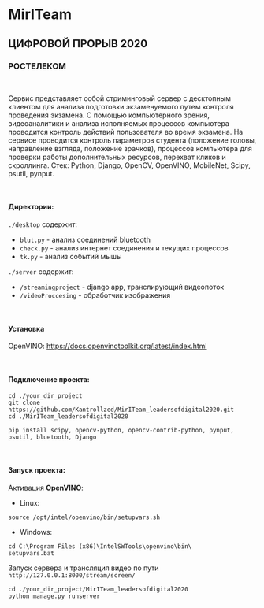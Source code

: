 # MirITeam
## ЦИФРОВОЙ ПРОРЫВ 2020
### РОСТЕЛЕКОМ
&nbsp;

Сервис представляет собой стриминговый сервер с десктопным клиентом для анализа 
подготовки экзаменуемого путем контроля проведения экзамена. 
С помощью компьютерного зрения, видеоаналитики и анализа исполняемых 
процессов компьютера проводится контроль действий пользователя 
во время экзамена.
На сервисе проводится контроль параметров студента 
(положение головы, направление взгляда, положение зрачков), 
процессов компьютера для проверки работы дополнительных ресурсов, 
перехват кликов и скроллинга.
Стек: Python, Django, OpenCV, OpenVINO, MobileNet, Scipy, psutil, pynput.

&nbsp;



#### Директории:

`./desktop` содержит:
 - `blut.py` - анализ соединений bluetooth
 - `check.py` - анализ интернет соединения и текущих процессов
 - `tk.py` - анализ событий мышы


 `./server` содержит:
 - `/streamingproject` - django app, транслирующий видеопоток
 - `/videoProccesing` - обработчик изображения

&nbsp;

 
#### Установка

OpenVINO:
https://docs.openvinotoolkit.org/latest/index.html
&nbsp;

&nbsp;

#### Подключение проекта:
```
cd ./your_dir_project
git clone https://github.com/Kantrollzed/MirITeam_leadersofdigital2020.git
cd ./MirITeam_leadersofdigital2020

pip install scipy, opencv-python, opencv-contrib-python, pynput, psutil, bluetooth, Django
```

&nbsp;

#### Запуск проекта:

Активация **OpenVINO**:
 - Linux: 
 ```
 source /opt/intel/openvino/bin/setupvars.sh
```
 - Windows: 
```
cd C:\Program Files (x86)\IntelSWTools\openvino\bin\
setupvars.bat
```


Запуск сервера и трансляция видео по пути `http://127.0.0.1:8000/stream/screen/` 
```
cd ./your_dir_project/MirITeam_leadersofdigital2020
python manage.py runserver
```




&nbsp;

&nbsp;
